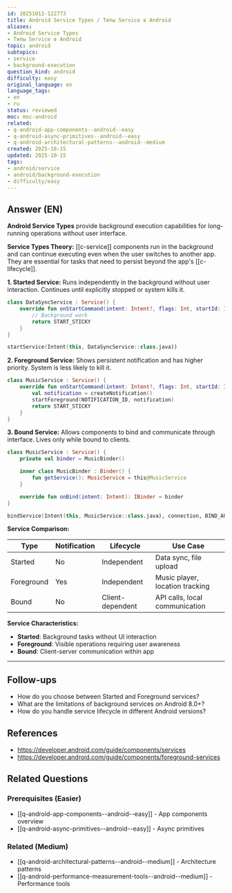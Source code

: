 ```yaml
---
id: 20251012-122773
title: Android Service Types / Типы Service в Android
aliases:
- Android Service Types
- Типы Service в Android
topic: android
subtopics:
- service
- background-execution
question_kind: android
difficulty: easy
original_language: en
language_tags:
- en
- ru
status: reviewed
moc: moc-android
related:
- q-android-app-components--android--easy
- q-android-async-primitives--android--easy
- q-android-architectural-patterns--android--medium
created: 2025-10-15
updated: 2025-10-15
tags:
- android/service
- android/background-execution
- difficulty/easy
---
```


## Answer (EN)
**Android Service Types** provide background execution capabilities for long-running operations without user interface.

**Service Types Theory:**
[[c-service]] components run in the background and can continue executing even when the user switches to another app. They are essential for tasks that need to persist beyond the app's [[c-lifecycle]].

**1. Started Service:**
Runs independently in the background without user interaction. Continues until explicitly stopped or system kills it.

```kotlin
class DataSyncService : Service() {
    override fun onStartCommand(intent: Intent?, flags: Int, startId: Int): Int {
        // Background work
        return START_STICKY
    }
}

startService(Intent(this, DataSyncService::class.java))
```

**2. Foreground Service:**
Shows persistent notification and has higher priority. System is less likely to kill it.

```kotlin
class MusicService : Service() {
    override fun onStartCommand(intent: Intent?, flags: Int, startId: Int): Int {
        val notification = createNotification()
        startForeground(NOTIFICATION_ID, notification)
        return START_STICKY
    }
}
```

**3. Bound Service:**
Allows components to bind and communicate through interface. Lives only while bound to clients.

```kotlin
class MusicService : Service() {
    private val binder = MusicBinder()

    inner class MusicBinder : Binder() {
        fun getService(): MusicService = this@MusicService
    }

    override fun onBind(intent: Intent): IBinder = binder
}

bindService(Intent(this, MusicService::class.java), connection, BIND_AUTO_CREATE)
```

**Service Comparison:**

| Type | Notification | Lifecycle | Use Case |
|------|--------------|-----------|----------|
| Started | No | Independent | Data sync, file upload |
| Foreground | Yes | Independent | Music player, location tracking |
| Bound | No | Client-dependent | API calls, local communication |

**Service Characteristics:**
- **Started**: Background tasks without UI interaction
- **Foreground**: Visible operations requiring user awareness
- **Bound**: Client-server communication within app

---

## Follow-ups

- How do you choose between Started and Foreground services?
- What are the limitations of background services on Android 8.0+?
- How do you handle service lifecycle in different Android versions?

## References

- https://developer.android.com/guide/components/services
- https://developer.android.com/guide/components/foreground-services

## Related Questions

### Prerequisites (Easier)
- [[q-android-app-components--android--easy]] - App components overview
- [[q-android-async-primitives--android--easy]] - Async primitives

### Related (Medium)
- [[q-android-architectural-patterns--android--medium]] - Architecture patterns
- [[q-android-performance-measurement-tools--android--medium]] - Performance tools